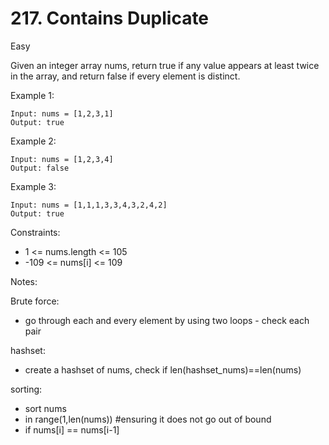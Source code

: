 # 217. Contains Duplicate
Easy

Given an integer array nums, return true if any value appears at least twice in the array, and return false if every element is distinct.

 

Example 1:
```
Input: nums = [1,2,3,1]
Output: true
```
Example 2:
```
Input: nums = [1,2,3,4]
Output: false
```
Example 3:
```
Input: nums = [1,1,1,3,3,4,3,2,4,2]
Output: true
 ```

Constraints:

- 1 <= nums.length <= 105
- -109 <= nums[i] <= 109

Notes:

Brute force: 
- go through each and every element by using two loops - check each pair 

hashset:
- create a hashset of nums, check if len(hashset_nums)==len(nums) 

sorting:
- sort nums
- in range(1,len(nums)) #ensuring it does not go out of bound
- if nums[i] == nums[i-1]